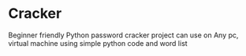 # Cracker
Beginner friendly Python password cracker project can use on Any pc, virtual machine using simple python code and word list 
